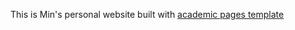 This is Min's personal website built with [academic pages template](https://github.com/academicpages)
